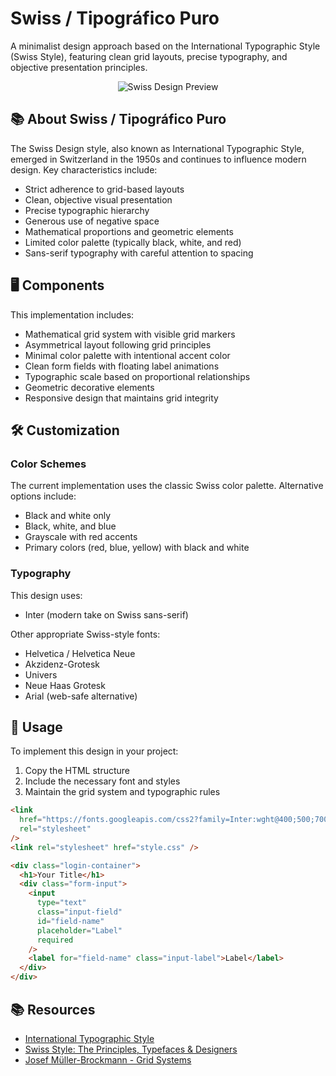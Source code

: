 # Swiss / Tipográfico Puro

A minimalist design approach based on the International Typographic Style (Swiss Style), featuring clean grid layouts, precise typography, and objective presentation principles.

<div align="center">

![Swiss Design Preview](./assets/preview.png)

</div>

## 📚 About Swiss / Tipográfico Puro

The Swiss Design style, also known as International Typographic Style, emerged in Switzerland in the 1950s and continues to influence modern design. Key characteristics include:

- Strict adherence to grid-based layouts
- Clean, objective visual presentation
- Precise typographic hierarchy
- Generous use of negative space
- Mathematical proportions and geometric elements
- Limited color palette (typically black, white, and red)
- Sans-serif typography with careful attention to spacing

## 🖥️ Components

This implementation includes:

- Mathematical grid system with visible grid markers
- Asymmetrical layout following grid principles
- Minimal color palette with intentional accent color
- Clean form fields with floating label animations
- Typographic scale based on proportional relationships
- Geometric decorative elements
- Responsive design that maintains grid integrity

## 🛠️ Customization

### Color Schemes

The current implementation uses the classic Swiss color palette. Alternative options include:

- Black and white only
- Black, white, and blue
- Grayscale with red accents
- Primary colors (red, blue, yellow) with black and white

### Typography

This design uses:

- Inter (modern take on Swiss sans-serif)

Other appropriate Swiss-style fonts:

- Helvetica / Helvetica Neue
- Akzidenz-Grotesk
- Univers
- Neue Haas Grotesk
- Arial (web-safe alternative)

## 🔌 Usage

To implement this design in your project:

1. Copy the HTML structure
2. Include the necessary font and styles
3. Maintain the grid system and typographic rules

```html
<link
  href="https://fonts.googleapis.com/css2?family=Inter:wght@400;500;700&display=swap"
  rel="stylesheet"
/>
<link rel="stylesheet" href="style.css" />

<div class="login-container">
  <h1>Your Title</h1>
  <div class="form-input">
    <input
      type="text"
      class="input-field"
      id="field-name"
      placeholder="Label"
      required
    />
    <label for="field-name" class="input-label">Label</label>
  </div>
</div>
```

## 📚 Resources

- [International Typographic Style](https://en.wikipedia.org/wiki/International_Typographic_Style)
- [Swiss Style: The Principles, Typefaces & Designers](https://www.designishistory.com/1940/swiss-design/)
- [Josef Müller-Brockmann - Grid Systems](https://www.amazon.com/Grid-Systems-Graphic-Design-Communication/dp/3721201450)
